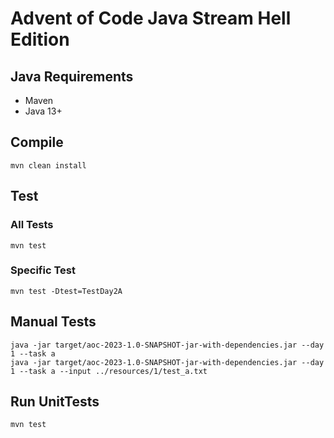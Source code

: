# Advent of Code Java Stream Hell Edition

## Java Requirements

* Maven
* Java 13+

## Compile

```shell
mvn clean install
```

## Test

### All Tests
```shell 
mvn test
```

### Specific Test
```shell
mvn test -Dtest=TestDay2A
```

## Manual Tests

```shell
java -jar target/aoc-2023-1.0-SNAPSHOT-jar-with-dependencies.jar --day 1 --task a
java -jar target/aoc-2023-1.0-SNAPSHOT-jar-with-dependencies.jar --day 1 --task a --input ../resources/1/test_a.txt
```

## Run UnitTests

```shell
mvn test
```